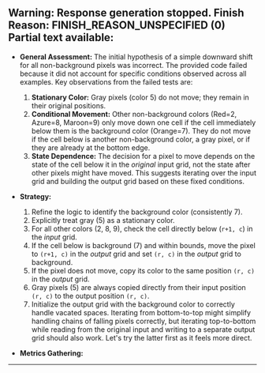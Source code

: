 Warning: Response generation stopped. Finish Reason: FINISH_REASON_UNSPECIFIED (0)
Partial text available:
---
*   **General Assessment:**
    The initial hypothesis of a simple downward shift for all non-background pixels was incorrect. The provided code failed because it did not account for specific conditions observed across all examples. Key observations from the failed tests are:
    1.  **Stationary Color:** Gray pixels (color 5) do not move; they remain in their original positions.
    2.  **Conditional Movement:** Other non-background colors (Red=2, Azure=8, Maroon=9) only move down one cell if the cell immediately below them is the background color (Orange=7). They do not move if the cell below is another non-background color, a gray pixel, or if they are already at the bottom edge.
    3.  **State Dependence:** The decision for a pixel to move depends on the state of the cell below it in the *original* input grid, not the state after other pixels might have moved. This suggests iterating over the input grid and building the output grid based on these fixed conditions.

*   **Strategy:**
    1.  Refine the logic to identify the background color (consistently 7).
    2.  Explicitly treat gray (5) as a stationary color.
    3.  For all other colors (2, 8, 9), check the cell directly below (`r+1, c`) in the *input* grid.
    4.  If the cell below is background (7) and within bounds, move the pixel to `(r+1, c)` in the *output* grid and set `(r, c)` in the *output* grid to background.
    5.  If the pixel does not move, copy its color to the same position `(r, c)` in the *output* grid.
    6.  Gray pixels (5) are always copied directly from their input position `(r, c)` to the output position `(r, c)`.
    7.  Initialize the output grid with the background color to correctly handle vacated spaces. Iterating from bottom-to-top might simplify handling chains of falling pixels correctly, but iterating top-to-bottom while reading from the original input and writing to a separate output grid should also work. Let's try the latter first as it feels more direct.

*   **Metrics Gathering:**
    
---
